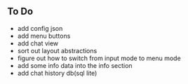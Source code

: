 To Do
---

- add config json
- add menu buttons
- add chat view
- sort out layout abstractions
- figure out how to switch from input mode to menu mode
- add some info data into the info section
- add chat history db(sql lite)

